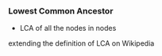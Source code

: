 ### Lowest Common Ancestor
* LCA of all the nodes in nodes

extending the definition of LCA on Wikipedia

